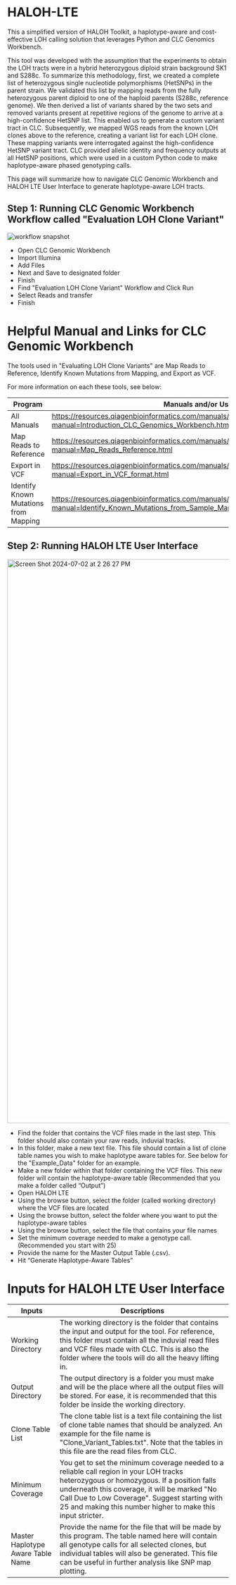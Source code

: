 # HALOH-LTE
This a simplified version of HALOH Toolkit, a haplotype-aware and cost-effective LOH calling solution that leverages Python and CLC Genomics Workbench. 

This tool was developed with the assumption that the experiments to obtain the LOH tracts were in a hybrid heterozygous diploid strain background SK1 and S288c. To summarize this methodology, first, we created a complete list of heterozygous single nucleotide polymorphisms (HetSNPs) in the parent strain. We validated this list by mapping reads from the fully heterozygous parent diploid to one of the haploid parents (S288c, reference genome). We then derived a list of variants shared by the two sets and removed variants present at repetitive regions of the genome to arrive at a high-confidence HetSNP list. This enabled us to generate a custom variant tract in CLC. Subsequently, we mapped WGS reads from the known LOH clones above to the reference, creating a variant list for each LOH clone. These mapping variants were interrogated against the high-confidence HetSNP variant tract. CLC provided allelic identity and frequency outputs at all HetSNP positions, which were used in a custom Python code to make haplotype-aware phased genotyping calls. 

This page will summarize how to navigate CLC Genomic Workbench and HALOH LTE User Interface to generate haplotype-aware LOH tracts. 


## Step 1: Running CLC Genomic Workbench Workflow called "Evaluation LOH Clone Variant"

![workflow snapshot](https://github.com/JoyLove0/LOH_Caller/assets/108104001/ba0c8a88-781f-4789-baf7-7d2ed7c3039c)

- Open CLC Genomic Workbench 
- Import Illumina
- Add Files
- Next and Save to designated folder
- Finish
- Find "Evaluation LOH Clone Variant" Workflow and Click Run
- Select Reads and transfer
- Finish

# Helpful Manual and Links for CLC Genomic Workbench 
The tools used in "Evaluating LOH Clone Variants" are Map Reads to Reference, Identify Known Mutations from Mapping, and Export as VCF.

For more information on each these tools, see below:

| Program       | Manuals and/or Useful Links   |
| ------------- | ------------- |
| All Manuals | https://resources.qiagenbioinformatics.com/manuals/clcgenomicsworkbench/current/index.php?manual=Introduction_CLC_Genomics_Workbench.html |
| Map Reads to Reference | https://resources.qiagenbioinformatics.com/manuals/clcgenomicsworkbench/900/index.php?manual=Map_Reads_Reference.html |
| Export in VCF | https://resources.qiagenbioinformatics.com/manuals/clcgenomicsworkbench/current/index.php?manual=Export_in_VCF_format.html |
| Identify Known Mutations from Mapping | https://resources.qiagenbioinformatics.com/manuals/clcgenomicsworkbench/950/index.php?manual=Identify_Known_Mutations_from_Sample_Mappings.html |

## Step 2: Running HALOH LTE User Interface

<img width="1280" alt="Screen Shot 2024-07-02 at 2 26 27 PM" src="https://github.com/JoyLove0/HALOH-LTE/assets/108104001/26f86b12-4754-4282-88c2-b610678a3694">

- Find the folder that contains the VCF files made in the last step. This folder should also contain your raw reads, induvial tracks.
- In this folder, make a new text file. This file should contain a list of clone table names you wish to make haplotype aware tables for. See below for the "Example_Data" folder for an example.
- Make a new folder within that folder containing the VCF files. This new folder will contain the haplotype-aware table (Recommended that you make a folder called “Output”)
- Open HALOH LTE
- Using the browse button, select the folder (called working directory) where the VCF files are located
- Using the browse button, select the folder where you want to put the haplotype-aware tables
- Using the browse button, select the file that contains your file names
- Set the minimum coverage needed to make a genotype call. (Recommended you start with 25)
- Provide the name for the Master Output Table (.csv).
- Hit “Generate Haplotype-Aware Tables” 

# Inputs for HALOH LTE User Interface

| Inputs            | Descriptions   |
| ----------------  | -------------- |
| Working Directory | The working directory is the folder that contains the input and output for the tool. For reference, this folder must contain all the induvial read files and VCF files made with CLC. This is also the folder where the tools will do all the heavy lifting in. |
| Output Directory  | The output directory is a folder you must make and will be the place where all the output files will be stored. For ease, it is recommended that this folder be inside the working directory. |
| Clone Table List  | The clone table list is a text file containing the list of clone table names that should be analyzed. An example for the file name is "Clone_Variant_Tables.txt". Note that the tables in this file are the read files from CLC. |
| Minimum Coverage  | You get to set the minimum coverage needed to a reliable call region in your LOH tracks heterozygous or homozygous. If a position falls underneath this coverage, it will be marked "No Call Due to Low Coverage". Suggest starting with 25 and making this number higher to make this input stricter.  | 
| Master Haplotype Aware Table Name | Provide the name for the file that will be made by this program. The table named here will contain all genotype calls for all selected clones, but individual tables will also be generated. This file can be useful in further analysis like SNP map plotting. |
